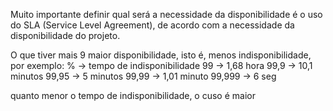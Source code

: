 Muito importante definir qual será a necessidade da disponibilidade é o uso do SLA (Service Level Agreement), de acordo com a necessidade da disponibilidade do projeto.

O que tiver mais 9 maior disponibilidade, isto é, menos indisponibilidade, por exemplo:
%   -> tempo de indisponibilidade
99 -> 1,68 hora
99,9 -> 10,1 minutos
99,95 ->  5 minutos
99,99 -> 1,01 minuto
99,999 -> 6 seg

quanto menor o tempo de indisponibilidade, o cuso é maior
